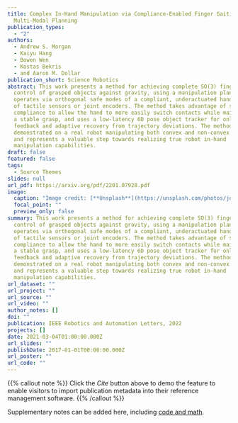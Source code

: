 ```yaml
---
title: Complex In-Hand Manipulation via Compliance-Enabled Finger Gaiting and
  Multi-Modal Planning
publication_types:
  - "2"
authors:
  - Andrew S. Morgan
  - Kaiyu Hang
  - Bowen Wen
  - Kostas Bekris
  - and Aaron M. Dollar
publication_short: Science Robotics
abstract: This work presents a method for achieving complete SO(3) finger gating
  control of grasped objects against gravity, using a manipulation planner that
  operates via orthogonal safe modes of a compliant, underactuated hand absent
  of tactile sensors or joint encoders. The method takes advantage of system
  compliance to allow the hand to more easily switch contacts while maintaining
  a stable grasp, and uses a low-latency 6D pose object tracker for online
  feedback and adaptive recovery from trajectory deviations. The method is
  demonstrated on a real robot manipulating both convex and non-convex objects,
  and represents a valuable step towards realizing true robot in-hand
  manipulation capabilities.
draft: false
featured: false
tags:
  - Source Themes
slides: null
url_pdf: https://arxiv.org/pdf/2201.07928.pdf
image:
  caption: "Image credit: [**Unsplash**](https://unsplash.com/photos/jdD8gXaTZsc)"
  focal_point: ""
  preview_only: false
summary: This work presents a method for achieving complete SO(3) finger gating
  control of grasped objects against gravity, using a manipulation planner that
  operates via orthogonal safe modes of a compliant, underactuated hand absent
  of tactile sensors or joint encoders. The method takes advantage of system
  compliance to allow the hand to more easily switch contacts while maintaining
  a stable grasp, and uses a low-latency 6D pose object tracker for online
  feedback and adaptive recovery from trajectory deviations. The method is
  demonstrated on a real robot manipulating both convex and non-convex objects,
  and represents a valuable step towards realizing true robot in-hand
  manipulation capabilities.
url_dataset: ""
url_project: ""
url_source: ""
url_video: ""
author_notes: []
doi: ""
publication: IEEE Robotics and Automation Letters, 2022
projects: []
date: 2021-03-04T01:00:00.000Z
url_slides: ""
publishDate: 2017-01-01T00:00:00.000Z
url_poster: ""
url_code: ""
---
```


{{% callout note %}}
Click the _Cite_ button above to demo the feature to enable visitors to import publication metadata into their reference management software.
{{% /callout %}}

Supplementary notes can be added here, including [code and math](https://wowchemy.com/docs/content/writing-markdown-latex/).
